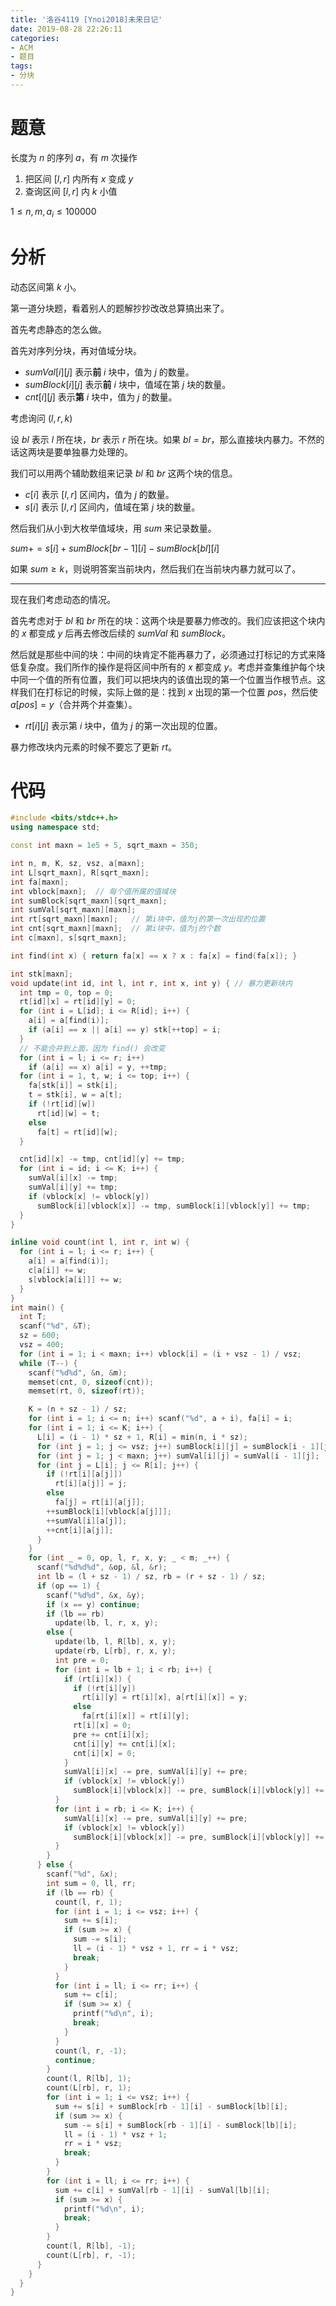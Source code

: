 ```yaml
---
title: '洛谷4119 [Ynoi2018]未来日记'
date: 2019-08-28 22:26:11
categories:
- ACM
- 题目
tags:
- 分块
---
```


# 题意
长度为 $n$ 的序列 $a$，有 $m$ 次操作
1. 把区间 $[l,r]$ 内所有 $x$ 变成 $y$
2. 查询区间 $[l,r]$ 内 $k$ 小值

$1 \leq n,m,a_i \leq 100000$

# 分析

动态区间第 $k$ 小。

第一道分块题，看着别人的题解抄抄改改总算搞出来了。

首先考虑静态的怎么做。

首先对序列分块，再对值域分块。

- $sumVal[i][j]$ 表示**前** $i$ 块中，值为 $j$ 的数量。
- $sumBlock[i][j]$ 表示**前** $i$ 块中，值域在第 $j$ 块的数量。
- $cnt[i][j]$ 表示**第** $i$ 块中，值为 $j$ 的数量。

考虑询问 $(l,r,k)$

设 $bl$ 表示 $l$ 所在块，$br$ 表示 $r$ 所在块。如果 $bl=br$，那么直接块内暴力。不然的话这两块是要单独暴力处理的。

我们可以用两个辅助数组来记录 $bl$ 和 $br$ 这两个块的信息。

- $c[i]$ 表示 $[l,r]$ 区间内，值为 $j$ 的数量。
- $s[i]$ 表示 $[l,r]$ 区间内，值域在第 $j$ 块的数量。

然后我们从小到大枚举值域块，用 $sum$ 来记录数量。

$sum += s[i] + sumBlock[br-1][i] - sumBlock[bl][i]$

如果 $sum \geq k$，则说明答案当前块内，然后我们在当前块内暴力就可以了。

---

现在我们考虑动态的情况。

首先考虑对于 $bl$ 和 $br$ 所在的块：这两个块是要暴力修改的。我们应该把这个块内的 $x$ 都变成 $y$ 后再去修改后续的 $sumVal$ 和 $sumBlock$。

然后就是那些中间的块：中间的块肯定不能再暴力了，必须通过打标记的方式来降低复杂度。我们所作的操作是将区间中所有的 $x$ 都变成 $y$。考虑并查集维护每个块中同一个值的所有位置，我们可以把块内的该值出现的第一个位置当作根节点。这样我们在打标记的时候，实际上做的是：找到 $x$ 出现的第一个位置 $pos$，然后使 $a[pos] = y$（合并两个并查集）。

- $rt[i][j]$ 表示第 $i$ 块中，值为 $j$ 的第一次出现的位置。

暴力修改块内元素的时候不要忘了更新 $rt$。

# 代码
```cpp
#include <bits/stdc++.h>
using namespace std;

const int maxn = 1e5 + 5, sqrt_maxn = 350;

int n, m, K, sz, vsz, a[maxn];
int L[sqrt_maxn], R[sqrt_maxn];
int fa[maxn];
int vblock[maxn];  // 每个值所属的值域块
int sumBlock[sqrt_maxn][sqrt_maxn];
int sumVal[sqrt_maxn][maxn];
int rt[sqrt_maxn][maxn];   // 第i块中，值为j的第一次出现的位置
int cnt[sqrt_maxn][maxn];  // 第i块中，值为j的个数
int c[maxn], s[sqrt_maxn];

int find(int x) { return fa[x] == x ? x : fa[x] = find(fa[x]); }

int stk[maxn];
void update(int id, int l, int r, int x, int y) { // 暴力更新块内
  int tmp = 0, top = 0;
  rt[id][x] = rt[id][y] = 0;
  for (int i = L[id]; i <= R[id]; i++) {
    a[i] = a[find(i)];
    if (a[i] == x || a[i] == y) stk[++top] = i;
  }
  // 不能合并到上面，因为 find() 会改变
  for (int i = l; i <= r; i++)
    if (a[i] == x) a[i] = y, ++tmp;
  for (int i = 1, t, w; i <= top; i++) {
    fa[stk[i]] = stk[i];
    t = stk[i], w = a[t];
    if (!rt[id][w])
      rt[id][w] = t;
    else
      fa[t] = rt[id][w];
  }

  cnt[id][x] -= tmp, cnt[id][y] += tmp;
  for (int i = id; i <= K; i++) {
    sumVal[i][x] -= tmp;
    sumVal[i][y] += tmp;
    if (vblock[x] != vblock[y])
      sumBlock[i][vblock[x]] -= tmp, sumBlock[i][vblock[y]] += tmp;
  }
}

inline void count(int l, int r, int w) {
  for (int i = l; i <= r; i++) {
    a[i] = a[find(i)];
    c[a[i]] += w;
    s[vblock[a[i]]] += w;
  }
}
int main() {
  int T;
  scanf("%d", &T);
  sz = 600;
  vsz = 400;
  for (int i = 1; i < maxn; i++) vblock[i] = (i + vsz - 1) / vsz;
  while (T--) {
    scanf("%d%d", &n, &m);
    memset(cnt, 0, sizeof(cnt));
    memset(rt, 0, sizeof(rt));

    K = (n + sz - 1) / sz;
    for (int i = 1; i <= n; i++) scanf("%d", a + i), fa[i] = i;
    for (int i = 1; i <= K; i++) {
      L[i] = (i - 1) * sz + 1, R[i] = min(n, i * sz);
      for (int j = 1; j <= vsz; j++) sumBlock[i][j] = sumBlock[i - 1][j];
      for (int j = 1; j < maxn; j++) sumVal[i][j] = sumVal[i - 1][j];
      for (int j = L[i]; j <= R[i]; j++) {
        if (!rt[i][a[j]])
          rt[i][a[j]] = j;
        else
          fa[j] = rt[i][a[j]];
        ++sumBlock[i][vblock[a[j]]];
        ++sumVal[i][a[j]];
        ++cnt[i][a[j]];
      }
    }
    for (int _ = 0, op, l, r, x, y; _ < m; _++) {
      scanf("%d%d%d", &op, &l, &r);
      int lb = (l + sz - 1) / sz, rb = (r + sz - 1) / sz;
      if (op == 1) {
        scanf("%d%d", &x, &y);
        if (x == y) continue;
        if (lb == rb)
          update(lb, l, r, x, y);
        else {
          update(lb, l, R[lb], x, y);
          update(rb, L[rb], r, x, y);
          int pre = 0;
          for (int i = lb + 1; i < rb; i++) {
            if (rt[i][x]) {
              if (!rt[i][y])
                rt[i][y] = rt[i][x], a[rt[i][x]] = y;
              else
                fa[rt[i][x]] = rt[i][y];
              rt[i][x] = 0;
              pre += cnt[i][x];
              cnt[i][y] += cnt[i][x];
              cnt[i][x] = 0;
            }
            sumVal[i][x] -= pre, sumVal[i][y] += pre;
            if (vblock[x] != vblock[y])
              sumBlock[i][vblock[x]] -= pre, sumBlock[i][vblock[y]] += pre;
          }
          for (int i = rb; i <= K; i++) {
            sumVal[i][x] -= pre, sumVal[i][y] += pre;
            if (vblock[x] != vblock[y])
              sumBlock[i][vblock[x]] -= pre, sumBlock[i][vblock[y]] += pre;
          }
        }
      } else {
        scanf("%d", &x);
        int sum = 0, ll, rr;
        if (lb == rb) {
          count(l, r, 1);
          for (int i = 1; i <= vsz; i++) {
            sum += s[i];
            if (sum >= x) {
              sum -= s[i];
              ll = (i - 1) * vsz + 1, rr = i * vsz;
              break;
            }
          }
          for (int i = ll; i <= rr; i++) {
            sum += c[i];
            if (sum >= x) {
              printf("%d\n", i);
              break;
            }
          }
          count(l, r, -1);
          continue;
        }
        count(l, R[lb], 1);
        count(L[rb], r, 1);
        for (int i = 1; i <= vsz; i++) {
          sum += s[i] + sumBlock[rb - 1][i] - sumBlock[lb][i];
          if (sum >= x) {
            sum -= s[i] + sumBlock[rb - 1][i] - sumBlock[lb][i];
            ll = (i - 1) * vsz + 1;
            rr = i * vsz;
            break;
          }
        }
        for (int i = ll; i <= rr; i++) {
          sum += c[i] + sumVal[rb - 1][i] - sumVal[lb][i];
          if (sum >= x) {
            printf("%d\n", i);
            break;
          }
        }
        count(l, R[lb], -1);
        count(L[rb], r, -1);
      }
    }
  }
}
```
